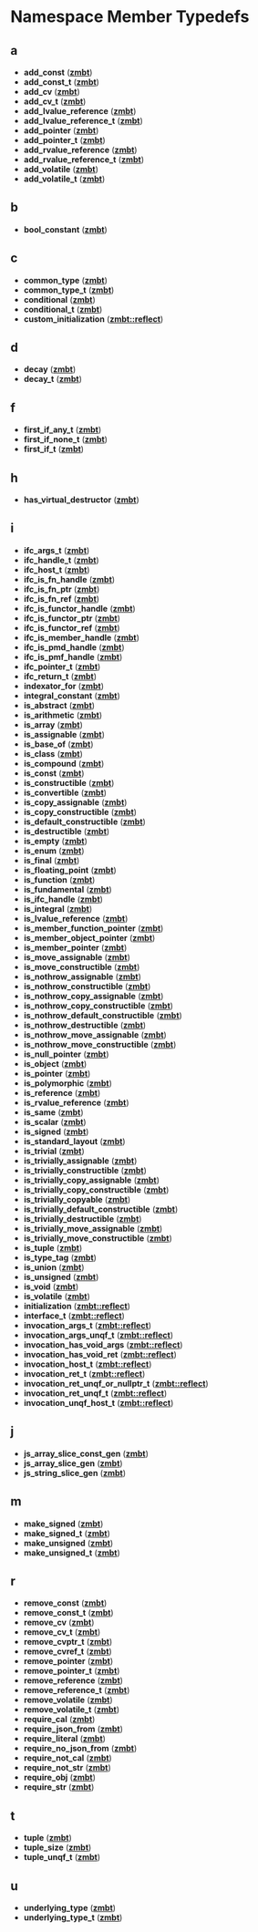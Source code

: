 
# Namespace Member Typedefs



## a

* **add\_const** ([**zmbt**](namespacezmbt.md))
* **add\_const\_t** ([**zmbt**](namespacezmbt.md))
* **add\_cv** ([**zmbt**](namespacezmbt.md))
* **add\_cv\_t** ([**zmbt**](namespacezmbt.md))
* **add\_lvalue\_reference** ([**zmbt**](namespacezmbt.md))
* **add\_lvalue\_reference\_t** ([**zmbt**](namespacezmbt.md))
* **add\_pointer** ([**zmbt**](namespacezmbt.md))
* **add\_pointer\_t** ([**zmbt**](namespacezmbt.md))
* **add\_rvalue\_reference** ([**zmbt**](namespacezmbt.md))
* **add\_rvalue\_reference\_t** ([**zmbt**](namespacezmbt.md))
* **add\_volatile** ([**zmbt**](namespacezmbt.md))
* **add\_volatile\_t** ([**zmbt**](namespacezmbt.md))


## b

* **bool\_constant** ([**zmbt**](namespacezmbt.md))


## c

* **common\_type** ([**zmbt**](namespacezmbt.md))
* **common\_type\_t** ([**zmbt**](namespacezmbt.md))
* **conditional** ([**zmbt**](namespacezmbt.md))
* **conditional\_t** ([**zmbt**](namespacezmbt.md))
* **custom\_initialization** ([**zmbt::reflect**](namespacezmbt_1_1reflect.md))


## d

* **decay** ([**zmbt**](namespacezmbt.md))
* **decay\_t** ([**zmbt**](namespacezmbt.md))


## f

* **first\_if\_any\_t** ([**zmbt**](namespacezmbt.md))
* **first\_if\_none\_t** ([**zmbt**](namespacezmbt.md))
* **first\_if\_t** ([**zmbt**](namespacezmbt.md))


## h

* **has\_virtual\_destructor** ([**zmbt**](namespacezmbt.md))


## i

* **ifc\_args\_t** ([**zmbt**](namespacezmbt.md))
* **ifc\_handle\_t** ([**zmbt**](namespacezmbt.md))
* **ifc\_host\_t** ([**zmbt**](namespacezmbt.md))
* **ifc\_is\_fn\_handle** ([**zmbt**](namespacezmbt.md))
* **ifc\_is\_fn\_ptr** ([**zmbt**](namespacezmbt.md))
* **ifc\_is\_fn\_ref** ([**zmbt**](namespacezmbt.md))
* **ifc\_is\_functor\_handle** ([**zmbt**](namespacezmbt.md))
* **ifc\_is\_functor\_ptr** ([**zmbt**](namespacezmbt.md))
* **ifc\_is\_functor\_ref** ([**zmbt**](namespacezmbt.md))
* **ifc\_is\_member\_handle** ([**zmbt**](namespacezmbt.md))
* **ifc\_is\_pmd\_handle** ([**zmbt**](namespacezmbt.md))
* **ifc\_is\_pmf\_handle** ([**zmbt**](namespacezmbt.md))
* **ifc\_pointer\_t** ([**zmbt**](namespacezmbt.md))
* **ifc\_return\_t** ([**zmbt**](namespacezmbt.md))
* **indexator\_for** ([**zmbt**](namespacezmbt.md))
* **integral\_constant** ([**zmbt**](namespacezmbt.md))
* **is\_abstract** ([**zmbt**](namespacezmbt.md))
* **is\_arithmetic** ([**zmbt**](namespacezmbt.md))
* **is\_array** ([**zmbt**](namespacezmbt.md))
* **is\_assignable** ([**zmbt**](namespacezmbt.md))
* **is\_base\_of** ([**zmbt**](namespacezmbt.md))
* **is\_class** ([**zmbt**](namespacezmbt.md))
* **is\_compound** ([**zmbt**](namespacezmbt.md))
* **is\_const** ([**zmbt**](namespacezmbt.md))
* **is\_constructible** ([**zmbt**](namespacezmbt.md))
* **is\_convertible** ([**zmbt**](namespacezmbt.md))
* **is\_copy\_assignable** ([**zmbt**](namespacezmbt.md))
* **is\_copy\_constructible** ([**zmbt**](namespacezmbt.md))
* **is\_default\_constructible** ([**zmbt**](namespacezmbt.md))
* **is\_destructible** ([**zmbt**](namespacezmbt.md))
* **is\_empty** ([**zmbt**](namespacezmbt.md))
* **is\_enum** ([**zmbt**](namespacezmbt.md))
* **is\_final** ([**zmbt**](namespacezmbt.md))
* **is\_floating\_point** ([**zmbt**](namespacezmbt.md))
* **is\_function** ([**zmbt**](namespacezmbt.md))
* **is\_fundamental** ([**zmbt**](namespacezmbt.md))
* **is\_ifc\_handle** ([**zmbt**](namespacezmbt.md))
* **is\_integral** ([**zmbt**](namespacezmbt.md))
* **is\_lvalue\_reference** ([**zmbt**](namespacezmbt.md))
* **is\_member\_function\_pointer** ([**zmbt**](namespacezmbt.md))
* **is\_member\_object\_pointer** ([**zmbt**](namespacezmbt.md))
* **is\_member\_pointer** ([**zmbt**](namespacezmbt.md))
* **is\_move\_assignable** ([**zmbt**](namespacezmbt.md))
* **is\_move\_constructible** ([**zmbt**](namespacezmbt.md))
* **is\_nothrow\_assignable** ([**zmbt**](namespacezmbt.md))
* **is\_nothrow\_constructible** ([**zmbt**](namespacezmbt.md))
* **is\_nothrow\_copy\_assignable** ([**zmbt**](namespacezmbt.md))
* **is\_nothrow\_copy\_constructible** ([**zmbt**](namespacezmbt.md))
* **is\_nothrow\_default\_constructible** ([**zmbt**](namespacezmbt.md))
* **is\_nothrow\_destructible** ([**zmbt**](namespacezmbt.md))
* **is\_nothrow\_move\_assignable** ([**zmbt**](namespacezmbt.md))
* **is\_nothrow\_move\_constructible** ([**zmbt**](namespacezmbt.md))
* **is\_null\_pointer** ([**zmbt**](namespacezmbt.md))
* **is\_object** ([**zmbt**](namespacezmbt.md))
* **is\_pointer** ([**zmbt**](namespacezmbt.md))
* **is\_polymorphic** ([**zmbt**](namespacezmbt.md))
* **is\_reference** ([**zmbt**](namespacezmbt.md))
* **is\_rvalue\_reference** ([**zmbt**](namespacezmbt.md))
* **is\_same** ([**zmbt**](namespacezmbt.md))
* **is\_scalar** ([**zmbt**](namespacezmbt.md))
* **is\_signed** ([**zmbt**](namespacezmbt.md))
* **is\_standard\_layout** ([**zmbt**](namespacezmbt.md))
* **is\_trivial** ([**zmbt**](namespacezmbt.md))
* **is\_trivially\_assignable** ([**zmbt**](namespacezmbt.md))
* **is\_trivially\_constructible** ([**zmbt**](namespacezmbt.md))
* **is\_trivially\_copy\_assignable** ([**zmbt**](namespacezmbt.md))
* **is\_trivially\_copy\_constructible** ([**zmbt**](namespacezmbt.md))
* **is\_trivially\_copyable** ([**zmbt**](namespacezmbt.md))
* **is\_trivially\_default\_constructible** ([**zmbt**](namespacezmbt.md))
* **is\_trivially\_destructible** ([**zmbt**](namespacezmbt.md))
* **is\_trivially\_move\_assignable** ([**zmbt**](namespacezmbt.md))
* **is\_trivially\_move\_constructible** ([**zmbt**](namespacezmbt.md))
* **is\_tuple** ([**zmbt**](namespacezmbt.md))
* **is\_type\_tag** ([**zmbt**](namespacezmbt.md))
* **is\_union** ([**zmbt**](namespacezmbt.md))
* **is\_unsigned** ([**zmbt**](namespacezmbt.md))
* **is\_void** ([**zmbt**](namespacezmbt.md))
* **is\_volatile** ([**zmbt**](namespacezmbt.md))
* **initialization** ([**zmbt::reflect**](namespacezmbt_1_1reflect.md))
* **interface\_t** ([**zmbt::reflect**](namespacezmbt_1_1reflect.md))
* **invocation\_args\_t** ([**zmbt::reflect**](namespacezmbt_1_1reflect.md))
* **invocation\_args\_unqf\_t** ([**zmbt::reflect**](namespacezmbt_1_1reflect.md))
* **invocation\_has\_void\_args** ([**zmbt::reflect**](namespacezmbt_1_1reflect.md))
* **invocation\_has\_void\_ret** ([**zmbt::reflect**](namespacezmbt_1_1reflect.md))
* **invocation\_host\_t** ([**zmbt::reflect**](namespacezmbt_1_1reflect.md))
* **invocation\_ret\_t** ([**zmbt::reflect**](namespacezmbt_1_1reflect.md))
* **invocation\_ret\_unqf\_or\_nullptr\_t** ([**zmbt::reflect**](namespacezmbt_1_1reflect.md))
* **invocation\_ret\_unqf\_t** ([**zmbt::reflect**](namespacezmbt_1_1reflect.md))
* **invocation\_unqf\_host\_t** ([**zmbt::reflect**](namespacezmbt_1_1reflect.md))


## j

* **js\_array\_slice\_const\_gen** ([**zmbt**](namespacezmbt.md))
* **js\_array\_slice\_gen** ([**zmbt**](namespacezmbt.md))
* **js\_string\_slice\_gen** ([**zmbt**](namespacezmbt.md))


## m

* **make\_signed** ([**zmbt**](namespacezmbt.md))
* **make\_signed\_t** ([**zmbt**](namespacezmbt.md))
* **make\_unsigned** ([**zmbt**](namespacezmbt.md))
* **make\_unsigned\_t** ([**zmbt**](namespacezmbt.md))


## r

* **remove\_const** ([**zmbt**](namespacezmbt.md))
* **remove\_const\_t** ([**zmbt**](namespacezmbt.md))
* **remove\_cv** ([**zmbt**](namespacezmbt.md))
* **remove\_cv\_t** ([**zmbt**](namespacezmbt.md))
* **remove\_cvptr\_t** ([**zmbt**](namespacezmbt.md))
* **remove\_cvref\_t** ([**zmbt**](namespacezmbt.md))
* **remove\_pointer** ([**zmbt**](namespacezmbt.md))
* **remove\_pointer\_t** ([**zmbt**](namespacezmbt.md))
* **remove\_reference** ([**zmbt**](namespacezmbt.md))
* **remove\_reference\_t** ([**zmbt**](namespacezmbt.md))
* **remove\_volatile** ([**zmbt**](namespacezmbt.md))
* **remove\_volatile\_t** ([**zmbt**](namespacezmbt.md))
* **require\_cal** ([**zmbt**](namespacezmbt.md))
* **require\_json\_from** ([**zmbt**](namespacezmbt.md))
* **require\_literal** ([**zmbt**](namespacezmbt.md))
* **require\_no\_json\_from** ([**zmbt**](namespacezmbt.md))
* **require\_not\_cal** ([**zmbt**](namespacezmbt.md))
* **require\_not\_str** ([**zmbt**](namespacezmbt.md))
* **require\_obj** ([**zmbt**](namespacezmbt.md))
* **require\_str** ([**zmbt**](namespacezmbt.md))


## t

* **tuple** ([**zmbt**](namespacezmbt.md))
* **tuple\_size** ([**zmbt**](namespacezmbt.md))
* **tuple\_unqf\_t** ([**zmbt**](namespacezmbt.md))


## u

* **underlying\_type** ([**zmbt**](namespacezmbt.md))
* **underlying\_type\_t** ([**zmbt**](namespacezmbt.md))




